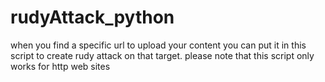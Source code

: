# rudyAttack_python
when you find a specific url to upload your content you can put it in this script to create rudy attack on that target. please note that this script only works for http web sites
